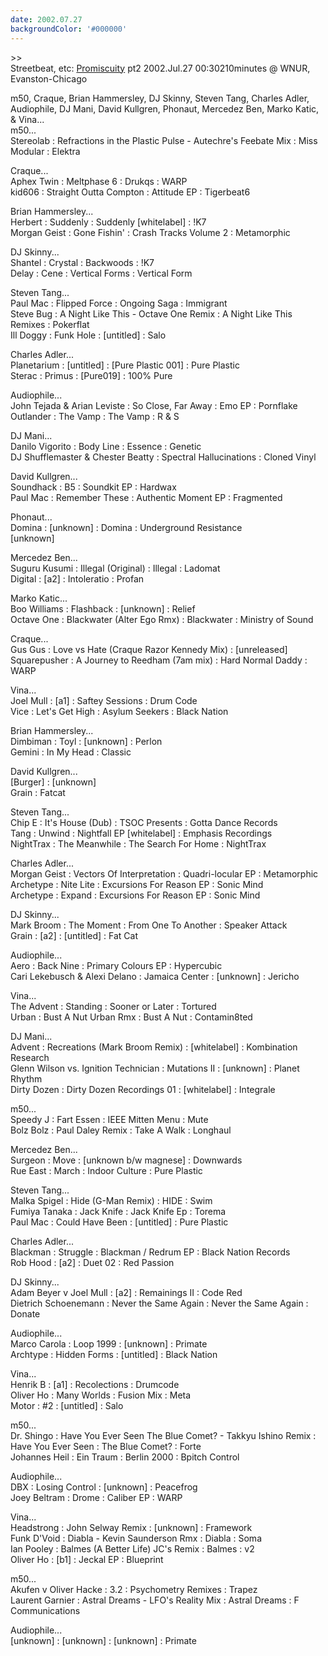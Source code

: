 ```yaml
---
date: 2002.07.27
backgroundColor: '#000000'
---
```


\>>  
Streetbeat, etc: [Promiscuity](promiscuity2.html) pt2 2002.Jul.27 00:30210minutes @ WNUR, Evanston-Chicago  

m50, Craque, Brian Hammersley, DJ Skinny, Steven Tang, Charles Adler, Audiophile, DJ Mani, David Kullgren, Phonaut, Mercedez Ben, Marko Katic, & Vina...  
m50...  
Stereolab : Refractions in the Plastic Pulse - Autechre's Feebate Mix : Miss Modular : Elektra  

Craque...  
Aphex Twin : Meltphase 6 : Drukqs : WARP  
kid606 : Straight Outta Compton : Attitude EP : Tigerbeat6  

Brian Hammersley...  
Herbert : Suddenly : Suddenly \[whitelabel\] : !K7  
Morgan Geist : Gone Fishin' : Crash Tracks Volume 2 : Metamorphic  

DJ Skinny...  
Shantel : Crystal : Backwoods : !K7  
Delay : Cene : Vertical Forms : Vertical Form  

Steven Tang...  
Paul Mac : Flipped Force : Ongoing Saga : Immigrant  
Steve Bug : A Night Like This - Octave One Remix : A Night Like This Remixes : Pokerflat  
Ill Doggy : Funk Hole : \[untitled\] : Salo  

Charles Adler...  
Planetarium : \[untitled\] : \[Pure Plastic 001\] : Pure Plastic  
Sterac : Primus : \[Pure019\] : 100% Pure  

Audiophile...  
John Tejada & Arian Leviste : So Close, Far Away : Emo EP : Pornflake  
Outlander : The Vamp : The Vamp : R & S  

DJ Mani...  
Danilo Vigorito : Body Line : Essence : Genetic  
DJ Shufflemaster & Chester Beatty : Spectral Hallucinations : Cloned Vinyl  

David Kullgren...  
Soundhack : B5 : Soundkit EP : Hardwax  
Paul Mac : Remember These : Authentic Moment EP : Fragmented  

Phonaut...  
Domina : \[unknown\] : Domina : Underground Resistance  
\[unknown\]  

Mercedez Ben...  
Suguru Kusumi : Illegal (Original) : Illegal : Ladomat  
Digital : \[a2\] : Intoleratio : Profan  

Marko Katic...  
Boo Williams : Flashback : \[unknown\] : Relief  
Octave One : Blackwater (Alter Ego Rmx) : Blackwater : Ministry of Sound  

Craque...  
Gus Gus : Love vs Hate (Craque Razor Kennedy Mix) : \[unreleased\]  
Squarepusher : A Journey to Reedham (7am mix) : Hard Normal Daddy : WARP  

Vina...  
Joel Mull : \[a1\] : Saftey Sessions : Drum Code  
Vice : Let's Get High : Asylum Seekers : Black Nation  

Brian Hammersley...  
Dimbiman : Toyl : \[unknown\] : Perlon  
Gemini : In My Head : Classic  

David Kullgren...  
\[Burger\] : \[unknown\]  
Grain : Fatcat  

Steven Tang...  
Chip E : It's House (Dub) : TSOC Presents : Gotta Dance Records  
Tang : Unwind : Nightfall EP \[whitelabel\] : Emphasis Recordings  
NightTrax : The Meanwhile : The Search For Home : NightTrax  

Charles Adler...  
Morgan Geist : Vectors Of Interpretation : Quadri-locular EP : Metamorphic  
Archetype : Nite Lite : Excursions For Reason EP : Sonic Mind  
Archetype : Expand : Excursions For Reason EP : Sonic Mind  

DJ Skinny...  
Mark Broom : The Moment : From One To Another : Speaker Attack  
Grain : \[a2\] : \[untitled\] : Fat Cat  

Audiophile...  
Aero : Back Nine : Primary Colours EP : Hypercubic  
Cari Lekebusch & Alexi Delano : Jamaica Center : \[unknown\] : Jericho  

Vina...  
The Advent : Standing : Sooner or Later : Tortured  
Urban : Bust A Nut Urban Rmx : Bust A Nut : Contamin8ted  

DJ Mani...  
Advent : Recreations (Mark Broom Remix) : \[whitelabel\] : Kombination Research  
Glenn Wilson vs. Ignition Technician : Mutations II : \[unknown\] : Planet Rhythm  
Dirty Dozen : Dirty Dozen Recordings 01 : \[whitelabel\] : Integrale  

m50...  
Speedy J : Fart Essen : IEEE Mitten Menu : Mute  
Bolz Bolz : Paul Daley Remix : Take A Walk : Longhaul  

Mercedez Ben...  
Surgeon : Move : \[unknown b/w magnese\] : Downwards  
Rue East : March : Indoor Culture : Pure Plastic  

Steven Tang...  
Malka Spigel : Hide (G-Man Remix) : HIDE : Swim  
Fumiya Tanaka : Jack Knife : Jack Knife Ep : Torema  
Paul Mac : Could Have Been : \[untitled\] : Pure Plastic  

Charles Adler...  
Blackman : Struggle : Blackman / Redrum EP : Black Nation Records  
Rob Hood : \[a2\] : Duet 02 : Red Passion  

DJ Skinny...  
Adam Beyer v Joel Mull : \[a2\] : Remainings II : Code Red  
Dietrich Schoenemann : Never the Same Again : Never the Same Again : Donate  

Audiophile...  
Marco Carola : Loop 1999 : \[unknown\] : Primate  
Archtype : Hidden Forms : \[untitled\] : Black Nation  

Vina...  
Henrik B : \[a1\] : Recolections : Drumcode  
Oliver Ho : Many Worlds : Fusion Mix : Meta  
Motor : #2 : \[untitled\] : Salo  

m50...  
Dr. Shingo : Have You Ever Seen The Blue Comet? - Takkyu Ishino Remix : Have You Ever Seen : The Blue Comet? : Forte  
Johannes Heil : Ein Traum : Berlin 2000 : Bpitch Control  

Audiophile...  
DBX : Losing Control : \[unknown\] : Peacefrog  
Joey Beltram : Drome : Caliber EP : WARP  

Vina...  
Headstrong : John Selway Remix : \[unknown\] : Framework  
Funk D'Void : Diabla - Kevin Saunderson Rmx : Diabla : Soma  
Ian Pooley : Balmes (A Better Life) JC's Remix : Balmes : v2  
Oliver Ho : \[b1\] : Jeckal EP : Blueprint  

m50...  
Akufen v Oliver Hacke : 3.2 : Psychometry Remixes : Trapez  
Laurent Garnier : Astral Dreams - LFO's Reality Mix : Astral Dreams : F Communications  

Audiophile...  
\[unknown\] : \[unknown\] : \[unknown\] : Primate